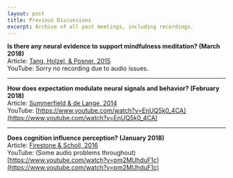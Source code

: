 ```yaml
---
layout: post
title: Previous Discussions
excerpt: Archive of all past meetings, including recordings.
---
```


<b>Is there any neural evidence to support mindfulness meditation? (March 2018)</b> <br />
Article: [Tang, Holzel, & Posner, 2015](https://gallery.mailchimp.com/360045125d070e047e2db7f91/files/3931c88a-a543-45fe-8ed9-03ca996079c0/Tang_Holzel_Posner_2015.pdf) <br />
YouTube: Sorry no recording due to audio issues.

---

<b>How does expectation modulate neural signals and behavior? (February 2018)</b> <br />
Article: [Summerfield & de Lange, 2014](https://www.nature.com/articles/nrn3838.pdf) <br />
YouTube: [https://www.youtube.com/watch?v=EnUQ5k0_4CA](https://www.youtube.com/watch?v=EnUQ5k0_4CA)

---

<b>Does cognition influence perception? (January 2018)</b> <br />
Article: [Firestone & Scholl, 2016](http://perception.yale.edu/papers/16-Firestone-Scholl-BBS.pdf) <br />
YouTube: (Some audio problems throughout) [https://www.youtube.com/watch?v=pm2MUhduF1c](https://www.youtube.com/watch?v=pm2MUhduF1c)
